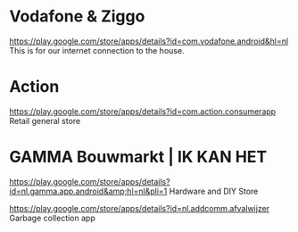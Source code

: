 
# Vodafone & Ziggo
https://play.google.com/store/apps/details?id=com.vodafone.android&hl=nl
This is for our internet connection to the house.


# Action
https://play.google.com/store/apps/details?id=com.action.consumerapp
Retail general store

# GAMMA Bouwmarkt | IK KAN HET
https://play.google.com/store/apps/details?id=nl.gamma.app.android&amp;hl=nl&pli=1
Hardware and DIY Store



https://play.google.com/store/apps/details?id=nl.addcomm.afvalwijzer
Garbage collection app